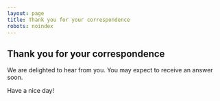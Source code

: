 ```yaml
---
layout: page
title: Thank you for your correspondence
robots: noindex
---
```

## Thank you for your correspondence
We are delighted to hear from you. You may expect to receive an answer soon.

Have a nice day!
